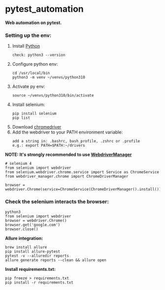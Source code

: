 # pytest_automation
**Web automation on pytest.**

### Setting up the env:

1. Install [Python](https://www.python.org)
   ```
   check: python3 --version
   ```
2. Configure python env:
   ```
   cd /usr/local/bin
   python3 -m venv ~/venvs/python310
   ```
3. Activate py env:
   ```
   source ~/venvs/python310/bin/activate
   ```
4. Install selenium:
   ```
   pip install selenium
   pip list
   ```
5. Download [chromedriver](https://chromedriver.chromium.org/)
6. Add the webdriver to your PATH environment variable:
   ```
   add a string in: .bashrc, bash_profile, .zshrc or .profile
   e.g.: export PATH=$PATH:~/drivers
   ```
**NOTE: It's strongly recommended to use [WebdriverManager](https://pypi.org/project/webdriver-manager/)**
   ```
   # selenium 4
   from selenium import webdriver
   from selenium.webdriver.chrome.service import Service as ChromeService
   from webdriver_manager.chrome import ChromeDriverManager
   
   browser = webdriver.Chrome(service=ChromeService(ChromeDriverManager().install())) 
   ```

### Check the selenium interacts the browser:
   ```
   python3
   from selenium import webdriver
   browser = webdriver.Chrome()
   browser.get('google.com')
   browser.close()
   ```

**Allure integration:**
```
brew install allure
pip install allure-pytest
pytest -v --alluredir reports
allure generate reports --clean && allure open
```

**Install requirements.txt:**
```
pip freeze > requirements.txt
pip install -r requirements.txt 
``` 